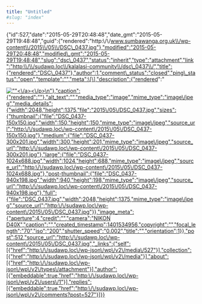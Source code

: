 ```yaml
---
title: "Untitled"
#slug: "index"
---
```


{"id":527,"date":"2015-05-29T20:48:48","date\_gmt":"2015-05-29T19:48:48","guid":{"rendered":"http:\\/\\/www.sumbawanga.org.uk\\/wp-content\\/2015\\/05\\/DSC\_0437.jpg"},"modified":"2015-05-29T20:48:48","modified\_gmt":"2015-05-29T19:48:48","slug":"dsc\_0437","status":"inherit","type":"attachment","link":"http:\\/\\/sudawp.loc\\/kalalasi-community\\/dsc\_0437\\/","title":{"rendered":"DSC\_0437"},"author":1,"comment\_status":"closed","ping\_status":"open","template":"","meta":\[\],"description":{"rendered":"

[![\"\"](\"http:\/\/sudawp.loc\/wp-content\/2015\/05\/DSC_0437-300x201.jpg\")<\\/a><\\/p>\\n"},"caption":{"rendered":""},"alt\_text":"","media\_type":"image","mime\_type":"image\\/jpeg","media\_details":{"width":2048,"height":1375,"file":"2015\\/05\\/DSC\_0437.jpg","sizes":{"thumbnail":{"file":"DSC\_0437-150x150.jpg","width":150,"height":150,"mime\_type":"image\\/jpeg","source\_url":"http:\\/\\/sudawp.loc\\/wp-content\\/2015\\/05\\/DSC\_0437-150x150.jpg"},"medium":{"file":"DSC\_0437-300x201.jpg","width":300,"height":201,"mime\_type":"image\\/jpeg","source\_url":"http:\\/\\/sudawp.loc\\/wp-content\\/2015\\/05\\/DSC\_0437-300x201.jpg"},"large":{"file":"DSC\_0437-1024x688.jpg","width":1024,"height":688,"mime\_type":"image\\/jpeg","source\_url":"http:\\/\\/sudawp.loc\\/wp-content\\/2015\\/05\\/DSC\_0437-1024x688.jpg"},"post-thumbnail":{"file":"DSC\_0437-940x198.jpg","width":940,"height":198,"mime\_type":"image\\/jpeg","source\_url":"http:\\/\\/sudawp.loc\\/wp-content\\/2015\\/05\\/DSC\_0437-940x198.jpg"},"full":{"file":"DSC\_0437.jpg","width":2048,"height":1375,"mime\_type":"image\\/jpeg","source\_url":"http:\\/\\/sudawp.loc\\/wp-content\\/2015\\/05\\/DSC\_0437.jpg"}},"image\_meta":{"aperture":4,"credit":"","camera":"NIKON D40X","caption":"","created\_timestamp":1401534956,"copyright":"","focal\_length":"70","iso":"200","shutter\_speed":"0.002","title":"","orientation":1}},"post":512,"source\_url":"http:\\/\\/sudawp.loc\\/wp-content\\/2015\\/05\\/DSC\_0437.jpg","\_links":{"self":\[{"href":"http:\\/\\/sudawp.loc\\/wp-json\\/wp\\/v2\\/media\\/527"}\],"collection":\[{"href":"http:\\/\\/sudawp.loc\\/wp-json\\/wp\\/v2\\/media"}\],"about":\[{"href":"http:\\/\\/sudawp.loc\\/wp-json\\/wp\\/v2\\/types\\/attachment"}\],"author":\[{"embeddable":true,"href":"http:\\/\\/sudawp.loc\\/wp-json\\/wp\\/v2\\/users\\/1"}\],"replies":\[{"embeddable":true,"href":"http:\\/\\/sudawp.loc\\/wp-json\\/wp\\/v2\\/comments?post=527"}\]}}](http:\/\/sudawp.loc\/wp-content\/2015\/05\/DSC_0437.jpg)